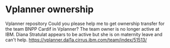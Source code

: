 # Vplanner ownership
Vplanner repository
Could you please help me to get ownership transfer for the team BNPP Cardif in Vplanner? 
The team owner is no longer active at IBM. Diana Stratulat appears to be active but she is on maternity leave and can't help.
https://vplanner.dal1a.cirrus.ibm.com/team/index/51513/

